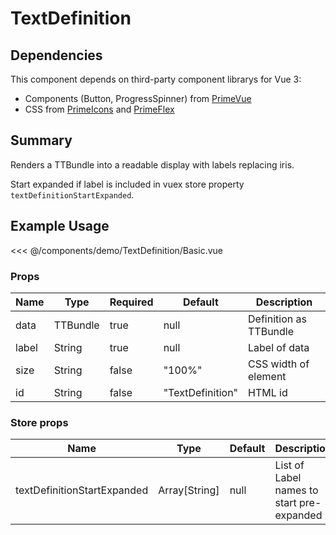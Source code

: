<script setup>
import Basic from './demo/TextDefinition/Basic.vue'
</script>

# TextDefinition

## Dependencies

This component depends on third-party component librarys for Vue 3:

- Components (Button, ProgressSpinner) from [PrimeVue](https://www.primefaces.org/primevue/)
- CSS from [PrimeIcons](https://www.primefaces.org/showcase/icons.xhtml) and [PrimeFlex](https://www.primefaces.org/primeflex/)

## Summary

Renders a TTBundle into a readable display with labels replacing iris.

Start expanded if label is included in vuex store property `textDefinitionStartExpanded`.

## Example Usage

<DemoContainer>
  <Basic/>
</DemoContainer>

<<< @/components/demo/TextDefinition/Basic.vue

### Props

| Name | Type | Required | Default | Description |
| ---- | ---- | ---- |------- | ----------- |
| data | TTBundle | true | null | Definition as TTBundle |
| label | String | true | null | Label of data |
| size | String | false | "100%" | CSS width of element |
| id   | String | false | "TextDefinition" | HTML id |

### Store props

| Name | Type | Default | Description |
| ---- | ---- | ---- | ---- |
| textDefinitionStartExpanded | Array[String] | null | List of Label names to start pre-expanded |
